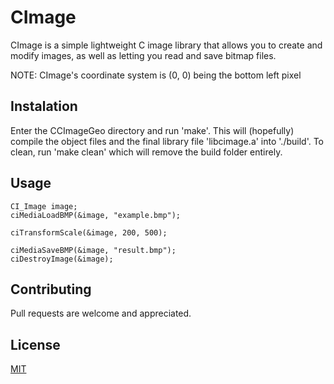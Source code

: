 # CImage

CImage is a simple lightweight C image library that allows you to create and modify images, as well as letting you read and save bitmap files.

NOTE: CImage's coordinate system is (0, 0) being the bottom left pixel

## Instalation

Enter the CCImageGeo directory and run 'make'. This will (hopefully) compile the object files and the final library file 'libcimage.a' into './build'.
To clean, run 'make clean' which will remove the build folder entirely.

## Usage

```
CI_Image image;
ciMediaLoadBMP(&image, "example.bmp");

ciTransformScale(&image, 200, 500);

ciMediaSaveBMP(&image, "result.bmp");
ciDestroyImage(&image);
```

## Contributing

Pull requests are welcome and appreciated.

## License

[MIT](https://choosealicense.com/licenses/mit/)